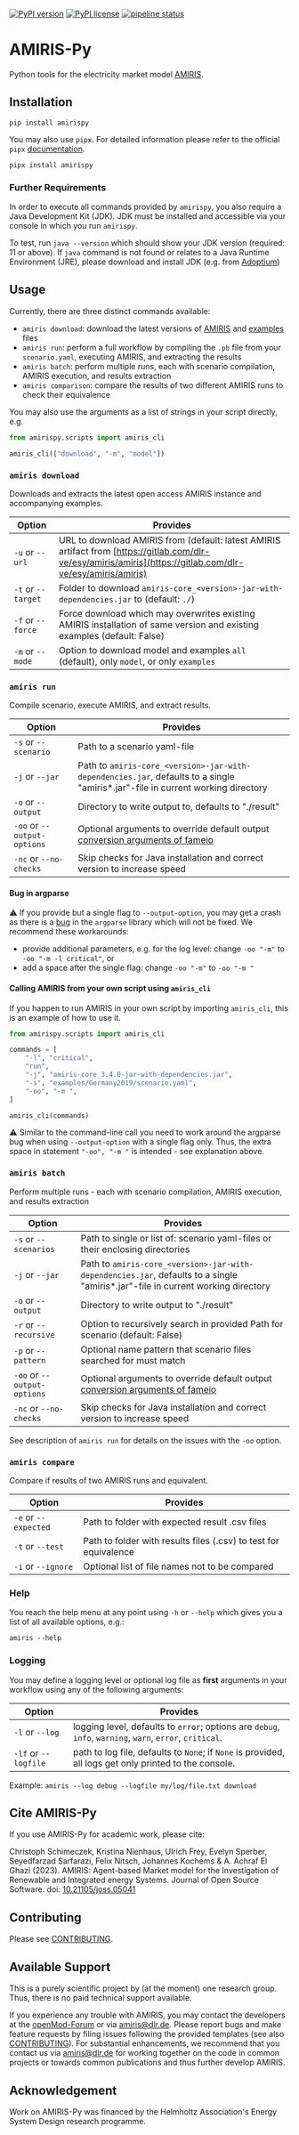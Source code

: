 <!-- SPDX-FileCopyrightText: 2025 German Aerospace Center <amiris@dlr.de>

SPDX-License-Identifier: Apache-2.0 -->

[![PyPI version](https://badge.fury.io/py/amirispy.svg)](https://badge.fury.io/py/amirispy)
[![PyPI license](https://img.shields.io/pypi/l/amirispy.svg)](https://badge.fury.io/py/amirispy)
[![pipeline status](https://gitlab.com/dlr-ve/esy/amiris/amiris-py/badges/main/pipeline.svg)](https://gitlab.com/dlr-ve/esy/amiris/amiris-py/commits/main)

# AMIRIS-Py

Python tools for the electricity market model [AMIRIS](https://dlr-ve.gitlab.io/esy/amiris/home/).

## Installation

    pip install amirispy

You may also use `pipx`. For detailed information please refer to the
official `pipx` [documentation](https://github.com/pypa/pipx).

    pipx install amirispy

### Further Requirements

In order to execute all commands provided by `amirispy`, you also require a Java Development Kit (JDK).
JDK must be installed and accessible via your console in which you run `amirispy`.

To test, run `java --version` which should show your JDK version (required: 11 or above).
If `java` command is not found or relates to a Java Runtime Environment (JRE), please download and install JDK (e.g. from [Adoptium](https://adoptium.net/de/temurin/releases/?version=17))

## Usage

Currently, there are three distinct commands available:

- `amiris download`: download the latest versions of [AMIRIS](https://gitlab.com/dlr-ve/esy/amiris/amiris) and [examples](https://gitlab.com/dlr-ve/esy/amiris/examples) files
- `amiris run`: perform a full workflow by compiling the `.pb` file from your `scenario.yaml`, executing AMIRIS, and extracting the results
- `amiris batch`: perform multiple runs, each with scenario compilation, AMIRIS execution, and results extraction
- `amiris comparison`: compare the results of two different AMIRIS runs to check their equivalence

You may also use the arguments as a list of strings in your script directly, e.g.

```python
from amirispy.scripts import amiris_cli

amiris_cli(["download", "-m", "model"])
```

### `amiris download`

Downloads and extracts the latest open access AMIRIS instance and accompanying examples.

| Option             | Provides                                                                                                                                                     |
|--------------------|--------------------------------------------------------------------------------------------------------------------------------------------------------------|
| `-u` or `--url`    | URL to download AMIRIS from (default: latest AMIRIS artifact from [https://gitlab.com/dlr-ve/esy/amiris/amiris](https://gitlab.com/dlr-ve/esy/amiris/amiris) |
| `-t` or `--target` | Folder to download `amiris-core_<version>-jar-with-dependencies.jar` to (default: `./`)                                                                      |
| `-f` or `--force`  | Force download which may overwrites existing AMIRIS installation of same version and existing examples (default: False)                                      |
| `-m` or `--mode`   | Option to download model and examples `all` (default), only `model`, or only `examples`                                                                      |

### `amiris run`

Compile scenario, execute AMIRIS, and extract results.

| Option                      | Provides                                                                                                                                                          |
|-----------------------------|-------------------------------------------------------------------------------------------------------------------------------------------------------------------|
| `-s` or `--scenario`        | Path to a scenario yaml-file                                                                                                                                      |
| `-j` or `--jar`             | Path to `amiris-core_<version>-jar-with-dependencies.jar`, defaults to a single "amiris*.jar"-file in current working directory                                   |
| `-o` or `--output`          | Directory to write output to, defaults to "./result"                                                                                                              |
| `-oo` or `--output-options` | Optional arguments to override default output [conversion arguments of fameio](https://gitlab.com/fame-framework/fame-io/-/blob/main/README.md#read-fame-results) |
| `-nc` or `--no-checks`      | Skip checks for Java installation and correct version to increase speed                                                                                           |

#### Bug in argparse

:warning: If you provide but a single flag to `--output-option`, you may get a crash as there is a [bug](https://bugs.python.org/issue9334) in the `argparse` library which will not be fixed.
We recommend these workarounds:

* provide additional parameters, e.g. for the log level: change `-oo "-m"` to `-oo "-m -l critical"`, or
* add a space after the single flag: change `-oo "-m"` to `-oo "-m "`

#### Calling AMIRIS from your own script using `amiris_cli`

If you happen to run AMIRIS in your own script by importing `amiris_cli`, this is an example of how to use it.

```python
from amirispy.scripts import amiris_cli

commands = [
    "-l", "critical",
    "run",
    "-j", "amiris-core_3.4.0-jar-with-dependencies.jar",
    "-s", "examples/Germany2019/scenario.yaml",
    "-oo", "-m ",
]

amiris_cli(commands)
```

:warning: Similar to the command-line call you need to work around the argparse bug when using `--output-option` with a single flag only.
Thus, the extra space in statement `"-oo", "-m "` is intended - see explanation above.

### `amiris batch`

Perform multiple runs - each with scenario compilation, AMIRIS execution, and results extraction

| Option                      | Provides                                                                                                                                                          |
|-----------------------------|-------------------------------------------------------------------------------------------------------------------------------------------------------------------|
| `-s` or `--scenarios`       | Path to single or list of: scenario yaml-files or their enclosing directories                                                                                     |
| `-j` or `--jar`             | Path to `amiris-core_<version>-jar-with-dependencies.jar`, defaults to a single "amiris*.jar"-file in current working directory                                   |
| `-o` or `--output`          | Directory to write output to "./result"                                                                                                                           |
| `-r` or `--recursive`       | Option to recursively search in provided Path for scenario (default: False)                                                                                       |
| `-p` or `--pattern`         | Optional name pattern that scenario files searched for must match                                                                                                 |
| `-oo` or `--output-options` | Optional arguments to override default output [conversion arguments of fameio](https://gitlab.com/fame-framework/fame-io/-/blob/main/README.md#read-fame-results) |
| `-nc` or `--no-checks`      | Skip checks for Java installation and correct version to increase speed                                                                                           |

See description of `amiris run` for details on the issues with the  `-oo` option.

### `amiris compare`

Compare if results of two AMIRIS runs and equivalent.

| Option               | Provides                                                           |
|----------------------|--------------------------------------------------------------------|
| `-e` or `--expected` | Path to folder with expected result .csv files                     |
| `-t` or `--test`     | Path to folder with results files (.csv) to test  for equivalence  |
| `-i` or `--ignore`   | Optional list of file names not to be compared                     |

### Help

You reach the help menu at any point using `-h` or `--help` which gives you a list of all available options, e.g.:

`amiris --help`

### Logging

You may define a logging level or optional log file as **first** arguments in your workflow using any of the following
arguments:

| Option               | Provides                                                                                                 |
|----------------------|----------------------------------------------------------------------------------------------------------|
| `-l` or `--log`      | logging level, defaults to `error`; options are `debug`, `info`, `warning`, `warn`, `error`, `critical`. |
| `-lf` or `--logfile` | path to log file, defaults to `None`; if `None` is provided, all logs get only printed to the console.   |

Example: `amiris --log debug --logfile my/log/file.txt download`

## Cite AMIRIS-Py

If you use AMIRIS-Py for academic work, please cite:

Christoph Schimeczek, Kristina Nienhaus, Ulrich Frey, Evelyn Sperber, Seyedfarzad Sarfarazi, Felix Nitsch, Johannes Kochems & A. Achraf El Ghazi (2023).
AMIRIS: Agent-based Market model for the Investigation of Renewable and Integrated energy Systems.
Journal of Open Source Software. doi: [10.21105/joss.05041](https://doi.org/10.21105/joss.05041)

## Contributing

Please see [CONTRIBUTING](CONTRIBUTING.md).

## Available Support

This is a purely scientific project by (at the moment) one research group.
Thus, there is no paid technical support available.

If you experience any trouble with AMIRIS, you may contact the developers at the [openMod-Forum](https://forum.openmod.org/tag/amiris) or via [amiris@dlr.de](mailto:amiris@dlr.de).
Please report bugs and make feature requests by filing issues following the provided templates (see also [CONTRIBUTING](CONTRIBUTING.md)).
For substantial enhancements, we recommend that you contact us via [amiris@dlr.de](mailto:amiris@dlr.de) for working together on the code in common projects or towards common publications and thus further develop AMIRIS.

## Acknowledgement

Work on AMIRIS-Py was financed by the Helmholtz Association's Energy System Design research programme.
